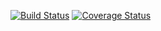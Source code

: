 [![Build Status](https://travis-ci.com/Himalee/http-server.svg?branch=master)](https://travis-ci.com/Himalee/http-server)
[![Coverage Status](https://coveralls.io/repos/github/Himalee/http-server/badge.svg?branch=master)](https://coveralls.io/github/Himalee/http-server?branch=master)